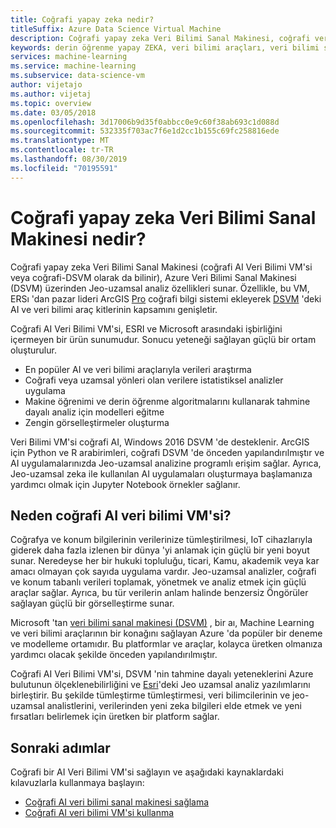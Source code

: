 ```yaml
---
title: Coğrafi yapay zeka nedir?
titleSuffix: Azure Data Science Virtual Machine
description: Coğrafi yapay zeka Veri Bilimi Sanal Makinesi, coğrafi verilerle çalışmaya yönelik ArcGIS Pro ve ML ve AI ile çalışmaya yönelik Python, R ve veri bilimi araç takımları sağlar.
keywords: derin öğrenme yapay ZEKA, veri bilimi araçları, veri bilimi sanal makinesi, Jeo-uzamsal analiz
services: machine-learning
ms.service: machine-learning
ms.subservice: data-science-vm
author: vijetajo
ms.author: vijetaj
ms.topic: overview
ms.date: 03/05/2018
ms.openlocfilehash: 3d17006b9d35f0abbcc0e9c60f38ab693c1d088d
ms.sourcegitcommit: 532335f703ac7f6e1d2cc1b155c69fc258816ede
ms.translationtype: MT
ms.contentlocale: tr-TR
ms.lasthandoff: 08/30/2019
ms.locfileid: "70195591"
---
```

# <a name="what-is-the-geo-artificial-intelligence-data-science-virtual-machine"></a>Coğrafi yapay zeka Veri Bilimi Sanal Makinesi nedir?

Coğrafi yapay zeka Veri Bilimi Sanal Makinesi (coğrafi AI Veri Bilimi VM'si veya coğrafi-DSVM olarak da bilinir), Azure Veri Bilimi Sanal Makinesi (DSVM) üzerinden Jeo-uzamsal analiz özellikleri sunar. Özellikle, bu VM, ERSı 'dan pazar lideri ArcGIS [Pro](https://www.esri.com/arcgis/products/arcgis-pro/overview) coğrafi bilgi sistemi ekleyerek [DSVM](overview.md) 'deki AI ve veri bilimi araç kitlerinin kapsamını genişletir.

 Coğrafi AI Veri Bilimi VM'si, ESRI ve Microsoft arasındaki işbirliğini içermeyen bir ürün sunumudur. Sonucu yeteneği sağlayan güçlü bir ortam oluşturulur.

- En popüler AI ve veri bilimi araçlarıyla verileri araştırma
- Coğrafi veya uzamsal yönleri olan verilere istatistiksel analizler uygulama
- Makine öğrenimi ve derin öğrenme algoritmalarını kullanarak tahmine dayalı analiz için modelleri eğitme
- Zengin görselleştirmeler oluşturma

Veri Bilimi VM'si coğrafi AI, Windows 2016 DSVM 'de desteklenir. ArcGIS için Python ve R arabirimleri, coğrafi DSVM 'de önceden yapılandırılmıştır ve AI uygulamalarınızda Jeo-uzamsal analizine programlı erişim sağlar. Ayrıca, Jeo-uzamsal zeka ile kullanılan AI uygulamaları oluşturmaya başlamanıza yardımcı olmak için Jupyter Notebook örnekler sağlanır.


## <a name="why-geo-ai-data-science-vm"></a>Neden coğrafi AI veri bilimi VM'si? 

Coğrafya ve konum bilgilerinin verilerinize tümleştirilmesi, IoT cihazlarıyla giderek daha fazla izlenen bir dünya 'yi anlamak için güçlü bir yeni boyut sunar. Neredeyse her bir hukuki topluluğu, ticari, Kamu, akademik veya kar amacı olmayan çok sayıda uygulama vardır. Jeo-uzamsal analizler, coğrafi ve konum tabanlı verileri toplamak, yönetmek ve analiz etmek için güçlü araçlar sağlar. Ayrıca, bu tür verilerin anlam halinde benzersiz Öngörüler sağlayan güçlü bir görselleştirme sunar.

Microsoft 'tan [veri bilimi sanal makinesi (DSVM)](overview.md) , bir aı, Machine Learning ve veri bilimi araçlarının bir konağını sağlayan Azure 'da popüler bir deneme ve modelleme ortamıdır. Bu platformlar ve araçlar, kolayca üretken olmanıza yardımcı olacak şekilde önceden yapılandırılmıştır.

Coğrafi AI Veri Bilimi VM'si, DSVM 'nin tahmine dayalı yeteneklerini Azure bulutunun ölçeklenebilirliğini ve [Esri](https://www.esri.com)'deki Jeo uzamsal analiz yazılımlarını birleştirir. Bu şekilde tümleştirme tümleştirmesi, veri bilimcilerinin ve jeo-uzamsal analistlerini, verilerinden yeni zeka bilgileri elde etmek ve yeni fırsatları belirlemek için üretken bir platform sağlar.


## <a name="next-steps"></a>Sonraki adımlar

Coğrafi bir AI Veri Bilimi VM'si sağlayın ve aşağıdaki kaynaklardaki kılavuzlarla kullanmaya başlayın:

* [Coğrafi AI veri bilimi sanal makinesi sağlama](provision-geo-ai-dsvm.md)
* [Coğrafi AI veri bilimi VM'si kullanma](use-geo-ai-dsvm.md)
